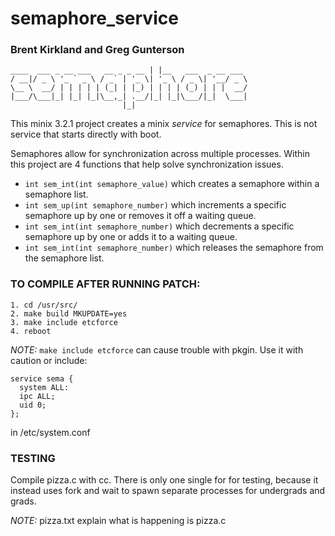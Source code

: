 # semaphore_service

### Brent Kirkland and Greg Gunterson

```
____  ___ _ __ ___   __ _ _ __ | |__   ___  _ __ ___
/ __|/ _ \ '_ ` _ \ / _` | '_ \| '_ \ / _ \| '__/ _ \
\__ \  __/ | | | | | (_| | |_) | | | | (_) | | |  __/
|___/\___|_| |_| |_|\__,_| .__/|_| |_|\___/|_|  \___|
                         |_|                         
```                       

This minix 3.2.1 project creates a minix _service_ for semaphores. This is not service that starts directly with boot.

Semaphores allow for synchronization across multiple processes. Within this project are 4 functions that help solve synchronization issues.

* `int sem_int(int semaphore_value)` which creates a semaphore within a semaphore list.
* `int sem_up(int semaphore_number)` which increments a specific semaphore up by one or removes it off a waiting queue.
* `int sem_int(int semaphore_number)` which decrements a specific semaphore up by one or adds it to a waiting queue.
* `int sem_int(int semaphore_number)` which releases the semaphore from the semaphore list.

### TO COMPILE AFTER RUNNING PATCH:
```
1. cd /usr/src/
2. make build MKUPDATE=yes
3. make include etcforce
4. reboot
```

_NOTE:_ `make include etcforce` can cause trouble with pkgin. Use it with caution or include:

```
service sema {
  system ALL:
  ipc ALL;
  uid 0;
};
```
in /etc/system.conf


### TESTING
Compile pizza.c with cc. There is only one single for for testing, because it instead uses fork and wait to spawn separate processes for undergrads and grads.

_NOTE:_ pizza.txt explain what is happening is pizza.c
